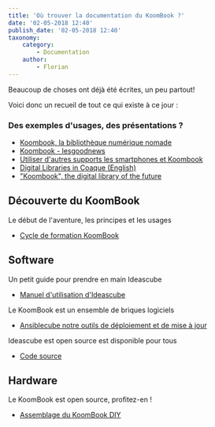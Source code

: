 ```yaml
---
title: 'Où trouver la documentation du KoomBook ?'
date: '02-05-2018 12:40'
publish_date: '02-05-2018 12:40'
taxonomy:
    category:
        - Documentation
    author:
        - Florian
---
```


Beaucoup de choses ont déjà été écrites, un peu partout!

Voici donc un recueil de tout ce qui existe à ce jour :

### Des exemples d'usages, des présentations ? 
- [Koombook, la bibliothèque numérique nomade](https://www.youtube.com/watch?v=2J9ePZGnpA4)
- [Koombook - lesgoodnews](https://www.youtube.com/watch?v=gjof2gU3qyg)
- [Utiliser d'autres supports les smartphones et Koombook](https://www.youtube.com/watch?v=lViQy0TXEwc)
- [Digital Libraries in Coaque (English)](https://www.youtube.com/watch?v=JNSbj-A0WKc)
- ["Koombook", the digital library of the future](https://www.youtube.com/watch?v=_lKFFAwsoCw&feature=youtu.be)

## Découverte du KoomBook
Le début de l'aventure, les principes et les usages 
* [Cycle de formation KoomBook](https://www.gitbook.com/book/bsf/formation-koombook)

## Software
Un petit guide pour prendre en main Ideascube
* [Manuel d'utilisation d'Ideascube](http://ideascube.doc.bibliosansfrontieres.org/)

Le KoomBook est un ensemble de briques logiciels
* [Ansiblecube notre outils de déploiement et de mise à jour](http://ansiblecube.doc.bibliosansfrontieres.org/)

Ideascube est open source est disponible pour tous 
* [Code source](https://framagit.org/ideascube/ideascube)

## Hardware 
Le KoomBook est open source, profitez-en ! 
* [Assemblage du KoomBook DIY](http://assemblage-koombook.doc.bibliosansfrontieres.org/)